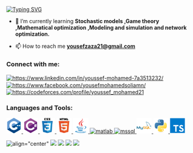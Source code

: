 [![Typing SVG](https://readme-typing-svg.herokuapp.com?font=Fira+Code&pause=1000&color=2A91BE&center=true&vCenter=true&width=435&lines=Hi+there%F0%9F%91%8B;I'm+Youssef+Mohammed)](https://git.io/typing-svg)
- 🌱 I’m currently learning **Stochastic models ,Game theory ,Mathematical optimization ,Modeling and simulation and network optimization.**

- 📫 How to reach me **yousefzaza21@gmail.com**

<h3 align="left">Connect with me:</h3>
<p align="left">
<a href="https://linkedin.com/in/https://www.linkedin.com/in/youssef-mohamed-7a3513232/" target="blank"><img align="center" src="https://raw.githubusercontent.com/rahuldkjain/github-profile-readme-generator/master/src/images/icons/Social/linked-in-alt.svg" alt="https://www.linkedin.com/in/youssef-mohamed-7a3513232/" height="30" width="40" /></a>
<a href="https://fb.com/https://www.facebook.com/yousefmohamedsoliamn/" target="blank"><img align="center" src="https://raw.githubusercontent.com/rahuldkjain/github-profile-readme-generator/master/src/images/icons/Social/facebook.svg" alt="https://www.facebook.com/yousefmohamedsoliamn/" height="30" width="40" /></a>
<a href="https://codeforces.com/profile/https://codeforces.com/profile/youssef_mohamed21" target="blank"><img align="center" src="https://raw.githubusercontent.com/rahuldkjain/github-profile-readme-generator/master/src/images/icons/Social/codeforces.svg" alt="https://codeforces.com/profile/youssef_mohamed21" height="30" width="40" /></a>
</p>

<h3 align="left">Languages and Tools:</h3>
<p align="left"> <a href="https://www.w3schools.com/cpp/" target="_blank" rel="noreferrer"> <img src="https://raw.githubusercontent.com/devicons/devicon/master/icons/cplusplus/cplusplus-original.svg" alt="cplusplus" width="40" height="40"/> </a> <a href="https://www.w3schools.com/cs/" target="_blank" rel="noreferrer"> <img src="https://raw.githubusercontent.com/devicons/devicon/master/icons/csharp/csharp-original.svg" alt="csharp" width="40" height="40"/> </a> <a href="https://www.w3schools.com/css/" target="_blank" rel="noreferrer"> <img src="https://raw.githubusercontent.com/devicons/devicon/master/icons/css3/css3-original-wordmark.svg" alt="css3" width="40" height="40"/> </a> <a href="https://www.w3.org/html/" target="_blank" rel="noreferrer"> <img src="https://raw.githubusercontent.com/devicons/devicon/master/icons/html5/html5-original-wordmark.svg" alt="html5" width="40" height="40"/> </a> <a href="https://www.java.com" target="_blank" rel="noreferrer"> <img src="https://raw.githubusercontent.com/devicons/devicon/master/icons/java/java-original.svg" alt="java" width="40" height="40"/> </a> <a href="https://www.mathworks.com/" target="_blank" rel="noreferrer"> <img src="https://upload.wikimedia.org/wikipedia/commons/2/21/Matlab_Logo.png" alt="matlab" width="40" height="40"/> </a> <a href="https://www.microsoft.com/en-us/sql-server" target="_blank" rel="noreferrer"> <img src="https://www.svgrepo.com/show/303229/microsoft-sql-server-logo.svg" alt="mssql" width="40" height="40"/> </a> <a href="https://www.mysql.com/" target="_blank" rel="noreferrer"> <img src="https://raw.githubusercontent.com/devicons/devicon/master/icons/mysql/mysql-original-wordmark.svg" alt="mysql" width="40" height="40"/> </a> <a href="https://www.python.org" target="_blank" rel="noreferrer"> <img src="https://raw.githubusercontent.com/devicons/devicon/master/icons/python/python-original.svg" alt="python" width="40" height="40"/> </a> <a href="https://www.typescriptlang.org/" target="_blank" rel="noreferrer"> <img src="https://raw.githubusercontent.com/devicons/devicon/master/icons/typescript/typescript-original.svg" alt="typescript" width="40" height="40"/> </a> </p>

![align="center"](http://github-profile-summary-cards.vercel.app/api/cards/profile-details?username=Youssef-Mohammed-Soliman&theme=apprentice)
![](http://github-profile-summary-cards.vercel.app/api/cards/repos-per-language?username=Youssef-Mohammed-Soliman&theme=apprentice)
![](http://github-profile-summary-cards.vercel.app/api/cards/most-commit-language?username=Youssef-Mohammed-Soliman&theme=apprentice)
![](http://github-profile-summary-cards.vercel.app/api/cards/stats?username=Youssef-Mohammed-Soliman&theme=apprentice)
![](http://github-profile-summary-cards.vercel.app/api/cards/productive-time?username=Youssef-Mohammed-Soliman&theme=apprentice&utcOffset=8)
</p>
